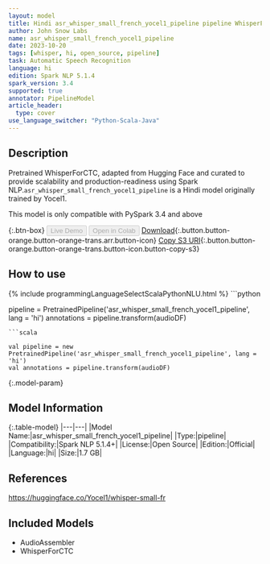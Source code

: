 ```yaml
---
layout: model
title: Hindi asr_whisper_small_french_yocel1_pipeline pipeline WhisperForCTC from Yocel1
author: John Snow Labs
name: asr_whisper_small_french_yocel1_pipeline
date: 2023-10-20
tags: [whisper, hi, open_source, pipeline]
task: Automatic Speech Recognition
language: hi
edition: Spark NLP 5.1.4
spark_version: 3.4
supported: true
annotator: PipelineModel
article_header:
  type: cover
use_language_switcher: "Python-Scala-Java"
---
```


## Description

Pretrained WhisperForCTC, adapted from Hugging Face and curated to provide scalability and production-readiness using Spark NLP.`asr_whisper_small_french_yocel1_pipeline` is a Hindi model originally trained by Yocel1.

This model is only compatible with PySpark 3.4 and above

{:.btn-box}
<button class="button button-orange" disabled>Live Demo</button>
<button class="button button-orange" disabled>Open in Colab</button>
[Download](https://s3.amazonaws.com/auxdata.johnsnowlabs.com/public/models/asr_whisper_small_french_yocel1_pipeline_hi_5.1.4_3.4_1697762545502.zip){:.button.button-orange.button-orange-trans.arr.button-icon}
[Copy S3 URI](s3://auxdata.johnsnowlabs.com/public/models/asr_whisper_small_french_yocel1_pipeline_hi_5.1.4_3.4_1697762545502.zip){:.button.button-orange.button-orange-trans.button-icon.button-copy-s3}

## How to use



<div class="tabs-box" markdown="1">
{% include programmingLanguageSelectScalaPythonNLU.html %}
```python

pipeline = PretrainedPipeline('asr_whisper_small_french_yocel1_pipeline', lang = 'hi')
annotations =  pipeline.transform(audioDF)

```
```scala

val pipeline = new PretrainedPipeline('asr_whisper_small_french_yocel1_pipeline', lang = 'hi')
val annotations = pipeline.transform(audioDF)

```
</div>

{:.model-param}
## Model Information

{:.table-model}
|---|---|
|Model Name:|asr_whisper_small_french_yocel1_pipeline|
|Type:|pipeline|
|Compatibility:|Spark NLP 5.1.4+|
|License:|Open Source|
|Edition:|Official|
|Language:|hi|
|Size:|1.7 GB|

## References

https://huggingface.co/Yocel1/whisper-small-fr

## Included Models

- AudioAssembler
- WhisperForCTC